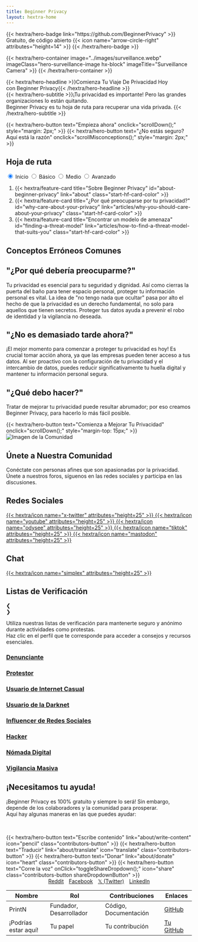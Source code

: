 ```yaml
---
title: Beginner Privacy
layout: hextra-home
---
```

<div class="hero">
  {{< hextra/hero-badge link="https://github.com/BeginnerPrivacy" >}}<div class="hx-w-2 hx-h-2 hx-rounded-full hx-bg-primary-400"></div>
    <span>Gratuito, de código abierto</span>
    {{< icon name="arrow-circle-right" attributes="height=14" >}}
  {{< /hextra/hero-badge >}}

  {{< hextra/hero-container
    image="../images/surveillance.webp"
    imageClass="hero-surveillance-image hx-block"
    imageTitle="Surveillance Camera" >}}
  {{< /hextra/hero-container >}}

  <div class="hx-mt-6 hx-mb-6">
  {{< hextra/hero-headline >}}Comienza Tu Viaje De Privacidad Hoy&nbsp;<br class="sm:hx-block hx-hidden" />con Beginner Privacy{{< /hextra/hero-headline >}}
  </div>

  <div class=" hero-take-quiz hx-mb-6" style="display: inline-flex; width: 100%;">
  {{< hextra/hero-subtitle >}}¡Tu privacidad es importante! Pero las grandes organizaciones lo están quitando.&nbsp;<br class="sm:hx-block hx-hidden" />Beginner Privacy es tu hoja de ruta para recuperar una vida privada.
  {{< /hextra/hero-subtitle >}}
  </div>

  {{< hextra/hero-button text="Empieza ahora" onclick="scrollDown();" style="margin: 2px;" >}}
  {{< hextra/hero-button text="¿No estás seguro? Aquí está la razón" onclick="scrollMisconceptions();" style="margin: 2px;" >}}
</div>

<div id="roadmap">
  <div class="roadmap hx-mt-6">
    <div>
      <h2 class="hx-text-4xl hx-font-bold md:hx-text-5xl">Hoja de ruta</h2>
      <div style="display: flex; align-items: center; justify-content: space-between; flex-wrap: wrap;">
        <div class="tabs">
            <input type="radio" id="radio-start" name="tabs" value="start" checked onclick="updateRoadmap()" />
            <label class="tab" for="radio-start">Inicio</label>
            <input type="radio" id="radio-basic" name="tabs" value="basic" onclick="updateRoadmap()" />
            <label class="tab" for="radio-basic">Básico</label>
            <input type="radio" id="radio-medium" name="tabs" value="medium" onclick="updateRoadmap()" />
            <label class="tab" for="radio-medium">Medio</label>
            <input type="radio" id="radio-advanced" name="tabs" value="advanced" onclick="updateRoadmap()" />
            <label class="tab" for="radio-advanced">Avanzado</label>
            <span class="glider"></span>
        </div>
      </div>
  </div>

  <div id="roadmapContent" class="hx-mt-4">
    <div id="startContent" class="roadmap-section">
      <ol>
        <li>{{< hextra/feature-card title="Sobre Beginner Privacy" id="about-beginner-privacy" link="about" class="start-hf-card-color" >}}</li>
        <li>{{< hextra/feature-card title="¿Por qué preocuparse por tu privacidad?" id="why-care-about-your-privacy" link="articles/why-you-should-care-about-your-privacy" class="start-hf-card-color" >}}</li>
        <li>{{< hextra/feature-card title="Encontrar un modelo de amenaza" id="finding-a-threat-model" link="articles/how-to-find-a-threat-model-that-suits-you" class="start-hf-card-color" >}}</li>
      </ol>
    </div>
    <div id="basicContent" class="roadmap-section" style="display:none;">
      <ol>
          <li>{{< hextra/feature-card title="Introducción Básica" id="basic-introduction" link="about/roadmap-introductions/basic" class="basic-hf-card-color" >}}</li>
          <li>{{< hextra/feature-card title="Contraseñas Fuertes" id="strong-passwords" link="articles/how-to-create-strong-passwords-and-store-them-securely" class="basic-hf-card-color" >}}</li>
          <li>{{< hextra/feature-card title="Autenticación de Dos Factores (2FA)" id="two-factor-authentication" link="articles/two-factor-authentication-and-why-you-need-it" class="basic-hf-card-color" >}}</li>
          <li>{{< hextra/feature-card title="Limitar la información compartida" id="limit-information-shared" link="articles/limit-the-personal-information-you-share-online" class="basic-hf-card-color" >}}</li>
          <li>{{< hextra/feature-card title="Navegador Privado" id="private-browser" link="articles/why-you-need-a-private-browser-to-protect-yourself" class="basic-hf-card-color" >}}</li>
          <li>{{< hextra/feature-card title="Motor de búsqueda privado" id="private-search-engine" link="articles/searching-safely-with-a-privacy-focused-search-engine" class="basic-hf-card-color" >}}</li>
          <li>{{< hextra/feature-card title="Red Privada Virtual (VPN)" id="virtual-private-network" link="articles/what-is-a-vpn-and-should-you-use-one" class="basic-hf-card-color" >}}</li>
          <li>{{< hextra/feature-card title="Configuración de Privacidad Móvil" id="mobile-privacy-settings" link="articles/change-these-mobile-settings-for-better-privacy" class="basic-hf-card-color" >}}</li>
          <li>{{< hextra/feature-card title="Configuración de privacidad del escritorio" id="desktop-privacy-settings" link="articles/desktop-settings-to-change-for-better-privacy" class="basic-hf-card-color" >}}</li>
          <li>{{< hextra/feature-card title="Correo electrónico privado" id="private-email" link="articles/protect-your-communication-with-a-private-email" class="basic-hf-card-color" >}}</li>
          <li>{{< hextra/feature-card title="Mensajería Segura" id="secure-messaging" link="articles/ditch-sms-and-use-secure-communication-methods" class="basic-hf-card-color" >}}</li>
          <li>{{< hextra/feature-card title="¿Falta algo? ¡Contribuye!" link="about/about-contributing" contributeCard="true" class="basic-hf-card-color" >}}</li>
      </ol>
    </div>
    <div id="mediumContent" class="roadmap-section" style="display:none;">
      <ol>
        <li>{{< hextra/feature-card title="Introducción Media" id="medium-introduction" link="about/roadmap-introductions/medium" class="medium-hf-card-color" >}}</li>
        <li>{{< hextra/feature-card title="Software Libre y de Código Abierto" id="free-and-open-source-software" link="articles/break-free-from-proprietary-software-with-foss" class="medium-hf-card-color" >}}</li>
        <li>{{< hextra/feature-card title="Cámbiate a Linux" id="switch-to-linux" link="articles/how-to-easily-switch-to-linux" class="medium-hf-card-color" >}}</li>
        <li>{{< hextra/feature-card title="Interfaces de Redes Sociales" id="social-media-frontends" class="medium-hf-card-color" >}}</li>
        <li>{{< hextra/feature-card title="Eliminación de corredores de datos" id="removal-from-data-brokers" class="medium-hf-card-color" >}}</li>
        <li>{{< hextra/feature-card title="OpSec Básico" id="basic-opsec" class="medium-hf-card-color" >}}</li>
        <li>{{< hextra/feature-card title="¿Qué es Tor?" id="what-is-tor" class="medium-hf-card-color" >}}</li>
        <li>{{< hextra/feature-card title="DNS cifrado" id="encrypted-dns" class="medium-hf-card-color" >}}</li>
        <li>{{< hextra/feature-card title="¿Falta algo? ¡Contribuye!" link="about/about-contributing" contributeCard="true" class="medium-hf-card-color" >}}</li>
      </ol>
    </div>
    <div id="advancedContent" class="roadmap-section" style="display:none;">
      <ol>
        <li>{{< hextra/feature-card title="Introducción Avanzada" id="advanced-introduction" link="about/roadmap-introductions/advanced" class="advanced-hf-card-color" >}}</li>
        <li>{{< hextra/feature-card title="Sistema Operativo de Escritorio" id="desktop-operating-system" class="advanced-hf-card-color" >}}</li>
        <li>{{< hextra/feature-card title="Sistema Operativo Móvil" id="mobile-operating-system" class="advanced-hf-card-color" >}}</li>
        <li>{{< hextra/feature-card title="Autoalojamiento" id="self-hosting" class="advanced-hf-card-color" >}}</li>
        <li>{{< hextra/feature-card title="Criptomoneda" id="cryptocurrency" class="advanced-hf-card-color" >}}</li>
        <li>{{< hextra/feature-card title="Adquirir cripto" id="acquiring-crypto" class="advanced-hf-card-color" >}}</li>
        <li>{{< hextra/feature-card title="Encriptar Todo" id="encrypting-everything" class="advanced-hf-card-color" >}}</li>
        <li>{{< hextra/feature-card title="Evitando trampas de miel" id="avoiding-honeypots" class="advanced-hf-card-color" >}}</li>
        <li>{{< hextra/feature-card title="¿Qué es I2P?" id="what-is-i2p" class="advanced-hf-card-color" >}}</li>
        <li>{{< hextra/feature-card title="OpSec Avanzado" id="advanced-opsec" class="advanced-hf-card-color" >}}</li>
        <li>{{< hextra/feature-card title="¿Falta algo? ¡Contribuye!" link="about/about-contributing" contributeCard="true" class="advanced-hf-card-color" >}}</li>
      </ol>
    </div>
  </div>
  </div>
</div>

<div id="common-misconceptions" class="hx-text-center">
    <h2 class="hx-text-4xl hx-font-bold md:hx-text-5xl hx-inline">Conceptos Erróneos Comunes</h2>
    <div class="misconception-container">
        <div class="misconception-card">
            <h2 class="hx-text-2xl hx-font-bold">"¿Por qué debería preocuparme?"</h2>
            <p class="hx-text-base">Tu privacidad es esencial para tu seguridad y dignidad. Así como cierras la puerta del baño para tener espacio personal, proteger tu información personal es vital. La idea de "no tengo nada que ocultar" pasa por alto el hecho de que la privacidad es un derecho fundamental, no solo para aquellos que tienen secretos. Proteger tus datos ayuda a prevenir el robo de identidad y la vigilancia no deseada.</p>
        </div>
        <div class="misconception-card">
            <h2 class="hx-text-2xl hx-font-bold">"¿No es demasiado tarde ahora?"</h2>
            <p class="hx-text-base">¡El mejor momento para comenzar a proteger tu privacidad es hoy! Es crucial tomar acción ahora, ya que las empresas pueden tener acceso a tus datos. Al ser proactivo con la configuración de tu privacidad y el intercambio de datos, puedes reducir significativamente tu huella digital y mantener tu información personal segura.</p>
        </div>
        <div class="misconception-card">
            <h2 class="hx-text-2xl hx-font-bold">"¿Qué debo hacer?"</h2>
            <p class="hx-text-base">Tratar de mejorar tu privacidad puede resultar abrumador; por eso creamos Beginner Privacy, para hacerlo lo más fácil posible.</p>
            {{< hextra/hero-button text="Comienza a Mejorar Tu Privacidad" onclick="scrollDown();" style="margin-top: 15px;" >}}
        </div>
    </div>
</div>

<div class="community-section">
    <div class="community-content">
        <img src="../images/earth.webp" alt="Imagen de la Comunidad" class="community-image">
    </div>
    <div class="community-cta">
        <h2 class="hx-text-4xl hx-font-bold md:hx-text-5xl">Únete a Nuestra Comunidad</h2>
        <p class="hx-text-base">Conéctate con personas afines que son apasionadas por la privacidad. Únete a nuestros foros, síguenos en las redes sociales y participa en las discusiones.</p>
        <div class="social-chat-container">
          <div class="chat-section">
            <h2 class="hx-text-2rem hx-font-bold">Redes Sociales</h2>
            <div class="platform-icons">
                <a href="https://x.com/BeginnerPrivacy" title="𝕏" target="_blank" rel="noopener noreferrer">
                    {{< hextra/icon name="x-twitter" attributes="height=25" >}}
                </a>
                <a href="https://youtube.com/@BeginnerPrivacy" title="YouTube" target="_blank" rel="noopener noreferrer">
                    {{< hextra/icon name="youtube" attributes="height=25" >}}
                </a>
                <a href="https://odysee.com/@BeginnerPrivacy" title="Odysee" target="_blank" rel="noopener noreferrer">
                    {{< hextra/icon name="odysee" attributes="height=25" >}}
                </a>
                <a href="https://tiktok.com/@BeginnerPrivacy" target="_blank" title="TikTok" rel="noopener noreferrer">
                    {{< hextra/icon name="tiktok" attributes="height=25" >}}
                </a>
                <a href="https://mastodon.social/@BeginnerPrivacy" target="_blank" title="Mastodon" rel="noopener noreferrer">
                    {{< hextra/icon name="mastodon" attributes="height=25" >}}
                </a>
            </div>
          </div>
          <div class="chat-section">
            <h2 class="hx-text-2rem hx-font-bold">Chat</h2>
            <div class="platform-icons">
              <a href="https://simplex.chat/contact#/?v=2-7&smp=smp%3A%2F%2FSkIkI6EPd2D63F4xFKfHk7I1UGZVNn6k1QWZ5rcyr6w%3D%40smp9.simplex.im%2FcfczJf7T628buhqA3Wx-R5Z8Qeb8Rm6O%23%2F%3Fv%3D1-3%26dh%3DMCowBQYDK2VuAyEAsuFeRqk-qIj6V3DaF651t7NnZZgaQdjIrVaanCtIjgs%253D%26srv%3Djssqzccmrcws6bhmn77vgmhfjmhwlyr3u7puw4erkyoosywgl67slqqd.onion&data=%7B%22groupLinkId%22%3A%220DamkEDZ2yoh6F7pbxsmRw%3D%3D%22%7D" target="_blank" title="SimpleX Chat" rel="noopener noreferrer">
                  {{< hextra/icon name="simplex" attributes="height=25" >}}
              </a>
            </div>
          </div>
        </div>
    </div>
</div>

<div class="checklists-section">
    <h2 class="hx-text-4xl hx-font-bold md:hx-text-5xl hx-inline">Listas de Verificación</h2>
    <div class="carousel-button prev" onclick="moveCarousel(-1)">&#10094;</div>
    <div class="carousel-button next" onclick="moveCarousel(1)">&#10095;</div>
    <p class="hx-text-base hx-mb-10px">Utiliza nuestras listas de verificación para mantenerte seguro y anónimo durante actividades como protestas. <br>Haz clic en el perfil que te corresponde para acceder a consejos y recursos esenciales.</p>
    <div class="carousel">
        <div class="carousel-track">
            <a href="checklists/?m=whistleblower" draggable="false">
              <div class="carousel-item">
                  <h3>Denunciante</h3>
              </div>
            </a>
            <a href="checklists/?m=protestor" draggable="false">
              <div class="carousel-item">
                  <h3>Protestor</h3>
              </div>
            </a>
            <a href="checklists/?m=casual-internet-user" draggable="false">
              <div class="carousel-item">
                  <h3>Usuario de Internet Casual</h3>
              </div>
            </a>
            <a href="checklists/?m=darknet-user" draggable="false">
              <div class="carousel-item">
                  <h3>Usuario de la Darknet</h3>
              </div>
            </a>
            <a href="checklists/?m=social-media-influencer" draggable="false">
              <div class="carousel-item">
                  <h3>Influencer de Redes Sociales</h3>
              </div>
            </a>
            <a href="checklists/?m=hacker" draggable="false">
              <div class="carousel-item">
                  <h3>Hacker</h3>
              </div>
            </a>
            <a href="checklists/?m=digital-nomad" draggable="false">
              <div class="carousel-item">
                  <h3>Nómada Digital</h3>
              </div>
            </a>
            <a href="checklists/?m=mass-surveillance" draggable="false">
              <div class="carousel-item">
                  <h3>Vigilancia Masiva</h3>
              </div>
            </a>
        </div>
    </div>
</div>

<div id="contributors" class="hx-mt-16">
    <h2 class="hx-text-4xl hx-font-bold md:hx-text-5xl">¡Necesitamos tu ayuda!</h2>
    <p class="hx-text-base">¡Beginner Privacy es 100% gratuito y siempre lo será! Sin embargo, depende de los colaboradores y la comunidad para prosperar.<br>Aquí hay algunas maneras en las que puedes ayudar:</p>
    <div style="display: inline-flex; flex-wrap: wrap; justify-content: center; margin-top: 2rem;">
      {{< hextra/hero-button text="Escribe contenido" link="about/write-content" icon="pencil" class="contributors-button" >}}
      {{< hextra/hero-button text="Traducir" link="about/translate" icon="translate" class="contributors-button" >}}
      {{< hextra/hero-button text="Donar" link="about/donate" icon="heart" class="contributors-button" >}}
      {{< hextra/hero-button text="Corre la voz" onClick="toggleShareDropdown();" icon="share" class="contributors-button shareDropdownButton" >}}
      <div id="shareDropdown" class="dropdown-content">
        <a href="https://www.reddit.com/login/?dest=https%3A%2F%2Fwww.reddit.com%2Fsubmit%3Furl%3Dhttps%253A%252F%252Fbeginnerprivacy.com%26title%3DStart%2BYour%2BPrivacy%2BJourney%2BToday%2521" target="_blank" style="padding-inline: 5px;">Reddit</a>
        <a href="https://www.facebook.com/sharer/sharer.php?u=https://beginnerprivacy.com" target="_blank" style="padding-inline: 5px;">Facebook</a>
        <a href="https://x.com/intent/post?text=Start%20Your%20Privacy%20Journey%20Today!&url=https%3A%2F%2Fbeginnerprivacy.com&mx=2" target="_blank" style="padding-inline: 5px;">𝕏 (Twitter)</a>
        <a href="https://www.linkedin.com/uas/login?session_redirect=https%3A%2F%2Fwww.linkedin.com%2FshareArticle%3Fmini%3Dtrue%26url%3Dhttps%3A%2F%2Fbeginnerprivacy.com%26title%3DStart%2BYour%2BPrivacy%2BJourney%2BToday%21" target="_blank" style="padding-inline: 5px;">LinkedIn</a>
      </div>
    </div>
    <table>
        <thead>
            <tr>
                <th>Nombre</th>
                <th>Rol</th>
                <th>Contribuciones</th>
                <th>Enlaces</th>
            </tr>
        </thead>
        <tbody>
            <tr>
                <td data-label="Nombre">PrintN</td>
                <td data-label="Rol">Fundador, Desarrollador</td>
                <td data-label="Contribuciones">Código, Documentación</td>
                <td data-label="Enlaces"><a href="https://github.com/PrintN" target="_blank">GitHub</a></td>
            </tr>
            <tr>
                <td data-label="Nombre">¡Podrías estar aquí!</td>
                <td data-label="Rol">Tu papel</td>
                <td data-label="Contribuciones">Tu contribución</td>
                <td data-label="Enlaces"><a href="https://github.com/" target="_blank">Tu GitHub</a></td>
            </tr>
        </tbody>
    </table>
</div>